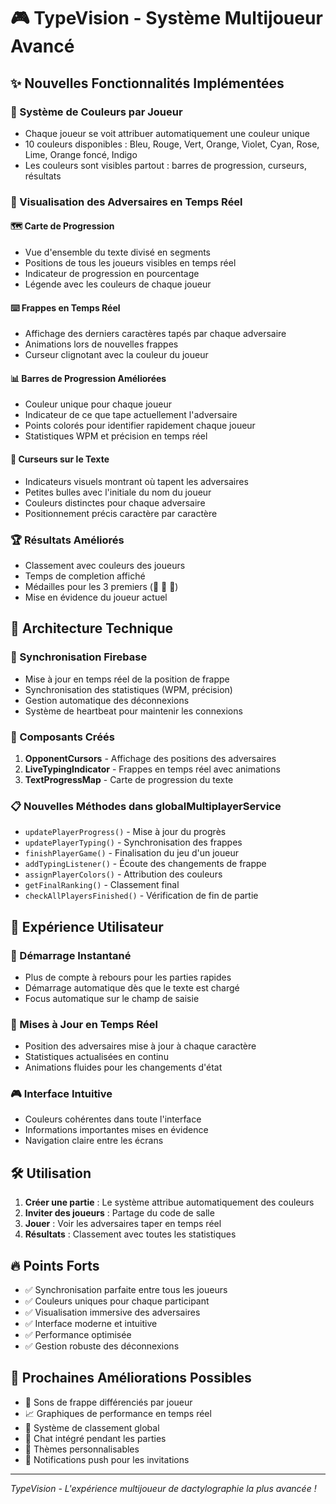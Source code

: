 # 🎮 TypeVision - Système Multijoueur Avancé

## ✨ Nouvelles Fonctionnalités Implémentées

### 🌈 Système de Couleurs par Joueur
- Chaque joueur se voit attribuer automatiquement une couleur unique
- 10 couleurs disponibles : Bleu, Rouge, Vert, Orange, Violet, Cyan, Rose, Lime, Orange foncé, Indigo
- Les couleurs sont visibles partout : barres de progression, curseurs, résultats

### 👀 Visualisation des Adversaires en Temps Réel

#### 🗺️ Carte de Progression
- Vue d'ensemble du texte divisé en segments
- Positions de tous les joueurs visibles en temps réel
- Indicateur de progression en pourcentage
- Légende avec les couleurs de chaque joueur

#### ⌨️ Frappes en Temps Réel
- Affichage des derniers caractères tapés par chaque adversaire
- Animations lors de nouvelles frappes
- Curseur clignotant avec la couleur du joueur

#### 📊 Barres de Progression Améliorées
- Couleur unique pour chaque joueur
- Indicateur de ce que tape actuellement l'adversaire
- Points colorés pour identifier rapidement chaque joueur
- Statistiques WPM et précision en temps réel

#### 🎯 Curseurs sur le Texte
- Indicateurs visuels montrant où tapent les adversaires
- Petites bulles avec l'initiale du nom du joueur
- Couleurs distinctes pour chaque adversaire
- Positionnement précis caractère par caractère

### 🏆 Résultats Améliorés
- Classement avec couleurs des joueurs
- Temps de completion affiché
- Médailles pour les 3 premiers (👑 🥈 🥉)
- Mise en évidence du joueur actuel

## 🔧 Architecture Technique

### 📡 Synchronisation Firebase
- Mise à jour en temps réel de la position de frappe
- Synchronisation des statistiques (WPM, précision)
- Gestion automatique des déconnexions
- Système de heartbeat pour maintenir les connexions

### 🎨 Composants Créés
1. **OpponentCursors** - Affichage des positions des adversaires
2. **LiveTypingIndicator** - Frappes en temps réel avec animations
3. **TextProgressMap** - Carte de progression du texte

### 📋 Nouvelles Méthodes dans globalMultiplayerService
- `updatePlayerProgress()` - Mise à jour du progrès
- `updatePlayerTyping()` - Synchronisation des frappes
- `finishPlayerGame()` - Finalisation du jeu d'un joueur
- `addTypingListener()` - Écoute des changements de frappe
- `assignPlayerColors()` - Attribution des couleurs
- `getFinalRanking()` - Classement final
- `checkAllPlayersFinished()` - Vérification de fin de partie

## 🎯 Expérience Utilisateur

### 🚀 Démarrage Instantané
- Plus de compte à rebours pour les parties rapides
- Démarrage automatique dès que le texte est chargé
- Focus automatique sur le champ de saisie

### 🔄 Mises à Jour en Temps Réel
- Position des adversaires mise à jour à chaque caractère
- Statistiques actualisées en continu
- Animations fluides pour les changements d'état

### 🎮 Interface Intuitive
- Couleurs cohérentes dans toute l'interface
- Informations importantes mises en évidence
- Navigation claire entre les écrans

## 🛠️ Utilisation

1. **Créer une partie** : Le système attribue automatiquement des couleurs
2. **Inviter des joueurs** : Partage du code de salle
3. **Jouer** : Voir les adversaires taper en temps réel
4. **Résultats** : Classement avec toutes les statistiques

## 🔥 Points Forts

- ✅ Synchronisation parfaite entre tous les joueurs
- ✅ Couleurs uniques pour chaque participant  
- ✅ Visualisation immersive des adversaires
- ✅ Interface moderne et intuitive
- ✅ Performance optimisée
- ✅ Gestion robuste des déconnexions

## 🚀 Prochaines Améliorations Possibles

- 🎵 Sons de frappe différenciés par joueur
- 📈 Graphiques de performance en temps réel
- 🏅 Système de classement global
- 💬 Chat intégré pendant les parties
- 🎨 Thèmes personnalisables
- 📱 Notifications push pour les invitations

---

*TypeVision - L'expérience multijoueur de dactylographie la plus avancée !*
